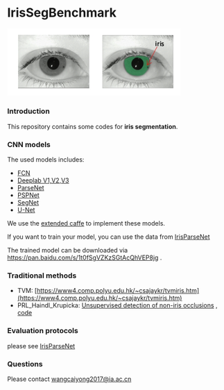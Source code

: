 # IrisSegBenchmark

<img src='iris.jpg' width="400px">

### Introduction
This repository contains some codes for **iris segmentation**. 

### CNN models
The used models includes:
- [FCN](https://arxiv.org/abs/1411.4038)
- [Deeplab V1,V2,V3](http://liangchiehchen.com/projects/DeepLab.html)
- [ParseNet](https://arxiv.org/abs/1506.04579)
- [PSPNet](https://arxiv.org/abs/1612.01105)
- [SegNet](http://mi.eng.cam.ac.uk/projects/segnet/)
- [U-Net](https://arxiv.org/abs/1505.04597)

We use the [extended caffe](https://github.com/xiamenwcy/extended-caffe) to implement these models.

If you want to train your model, you can use the data from  [IrisParseNet](https://github.com/xiamenwcy/IrisParseNet)

The trained model can be downloaded via https://pan.baidu.com/s/1t0fSgVZKzSGtAcQhVEP8jg       . 

### Traditional methods
- TVM: [https://www4.comp.polyu.edu.hk/~csajaykr/tvmiris.htm](https://www4.comp.polyu.edu.hk/~csajaykr/tvmiris.htm)
-  PRL_Haindl_Krupicka: [Unsupervised detection of non-iris occlusions](https://www.sciencedirect.com/science/article/pii/S0167865515000604) , [code](https://ars.els-cdn.com/content/image/1-s2.0-S0167865515000604-mmc1.zip)

### Evaluation protocols
  please see [IrisParseNet](https://github.com/xiamenwcy/IrisParseNet)

### Questions
Please contact wangcaiyong2017@ia.ac.cn

